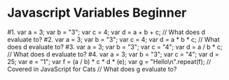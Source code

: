 # Javascript Variables Beginner

#1.
    var a = 3;
    var b = "3";
    var c =  4;
    var d = a + b + c;
    // What does d evaluate to?
#2.
    var a = 3;
    var b = "3";
    var c = 4;
    var d = a * b * c;
    // What does d evaluate to?
#3.
    var a = 3;
    var b = "3";
    var c = "4";
    var d = a / b * c;
    // What does d evaluate to?
#4.
    var a = 3;
    var b = "3";
    var c = "4";
    var d = 25;
    var e = "1";
    var f = (a / b) * c * d * (e);
    var g = "Hello\n".repeat(f); // Covered in JavaScript for Cats
    // What does g evaluate to?
